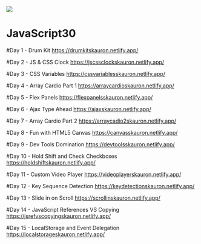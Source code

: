 ﻿![](https://javascript30.com/images/JS3-social-share.png)

# JavaScript30

#Day  1 - Drum Kit
https://drumkitskauron.netlify.app/

#Day  2 - JS & CSS Clock
https://jscssclockskauron.netlify.app/

#Day  3 - CSS Variables
https://cssvariablesskauron.netlify.app/

#Day  4 - Array Cardio Part 1
https://arraycardioskauron.netlify.app/

#Day  5 - Flex Panels
https://flexpanelsskauron.netlify.app/

#Day  6 - Ajax Type Ahead
https://ajaxskauron.netlify.app/

#Day  7 - Array Cardio Part 2
https://arraycadio2skauron.netlify.app/

#Day  8 - Fun with HTML5 Canvas
https://canvasskauron.netlify.app/

#Day  9 - Dev Tools Domination
https://devtoolsskauron.netlify.app/

#Day  10 - Hold Shift and Check Checkboxes
https://holdshiftskauron.netlify.app/

#Day  11 - Custom Video Player
https://videoplayerskauron.netlify.app/

#Day  12 - Key Sequence Detection
https://keydetectionskauron.netlify.app/

#Day  13 - Slide in on Scroll
https://scrollinskauron.netlify.app/

#Day  14 - JavaScript References VS Copying
https://jsrefvscopyingskauron.netlify.app/

#Day  15 - LocalStorage and Event Delegation
https://localstorageskauron.netlify.app/
